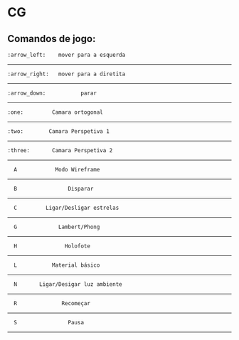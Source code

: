 # CG

Comandos de jogo:
-------------------------------------------
    :arrow_left:    mover para a esquerda   
-------------------------------------------
    :arrow_right:   mover para a diretita   
-------------------------------------------
    :arrow_down:           parar            
-------------------------------------------
    :one:         Camara ortogonal      
-------------------------------------------    
    :two:        Camara Perspetiva 1    
-------------------------------------------
    :three:       Camara Perspetiva 2    
-------------------------------------------
      A            Modo Wireframe       
-------------------------------------------
      B                Disparar         
-------------------------------------------
      C         Ligar/Desligar estrelas 
-------------------------------------------
      G             Lambert/Phong       
-------------------------------------------
      H               Holofote          
-------------------------------------------
      L           Material básico       
-------------------------------------------
      N       Ligar/Desigar luz ambiente
-------------------------------------------
      R              Recomeçar          
-------------------------------------------
      S                Pausa            
-------------------------------------------
